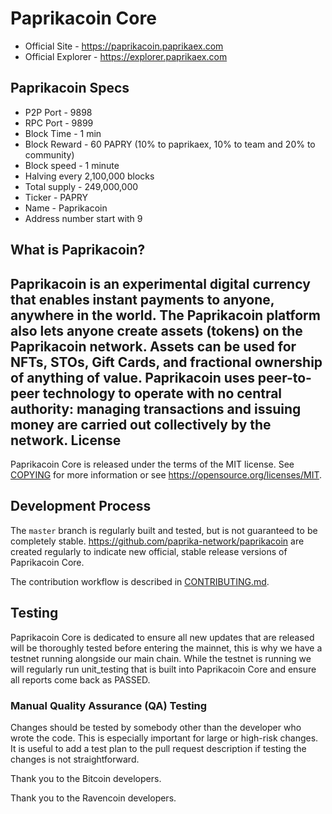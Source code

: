 Paprikacoin Core
==================================

* Official Site - https://paprikacoin.paprikaex.com
* Official Explorer - https://explorer.paprikaex.com

Paprikacoin Specs
-----------------
* P2P Port - 9898
* RPC Port - 9899
* Block Time - 1 min
* Block Reward - 60 PAPRY (10% to paprikaex, 10% to team and 20% to community)
* Block speed - 1 minute
* Halving every 2,100,000 blocks
* Total supply - 249,000,000
* Ticker - PAPRY
* Name - Paprikacoin
* Address number start with 9


What is Paprikacoin?
-----------------
Paprikacoin is an experimental digital currency that enables instant payments to anyone, anywhere in the world. The Paprikacoin platform also lets anyone create assets (tokens) on the Paprikacoin network. Assets can be used for NFTs, STOs, Gift Cards, and fractional ownership of anything of value. Paprikacoin uses peer-to-peer technology to operate with no central authority: managing transactions and issuing money are carried out collectively by the network.
License
-------

Paprikacoin Core is released under the terms of the MIT license. See [COPYING](COPYING) for more
information or see https://opensource.org/licenses/MIT.

Development Process
-------------------

The `master` branch is regularly built and tested, but is not guaranteed to be
completely stable. https://github.com/paprika-network/paprikacoin are created
regularly to indicate new official, stable release versions of Paprikacoin Core.

The contribution workflow is described in [CONTRIBUTING.md](CONTRIBUTING.md).

Testing
-------
Paprikacoin Core is dedicated to ensure all new updates that are released will be thoroughly tested before entering the mainnet, this is why we have a testnet running alongside our main chain. While the testnet is running we will regularly run unit_testing that is built into Paprikacoin Core and ensure all reports come back as PASSED.


### Manual Quality Assurance (QA) Testing

Changes should be tested by somebody other than the developer who wrote the
code. This is especially important for large or high-risk changes. It is useful
to add a test plan to the pull request description if testing the changes is
not straightforward.


Thank you to the Bitcoin developers.

Thank you to the Ravencoin developers.
